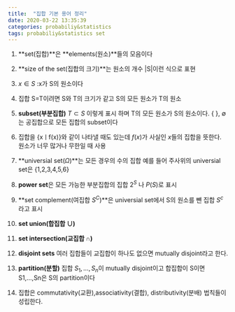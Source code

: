 ```yaml
---
title:  "집합 기본 용어 정리"
date: 2020-03-22 13:35:39
categories: probabiliy&statistics
tags: probabiliy&statistics set
---
```




1. **set(집합)**은 **elements(원소)**들의 모음이다

2. **size of the set(집합의 크기)**는 원소의 개수
|S|이런 식으로 표현

3. $x\in S$ :x가 S의 원소이다

4. 집합 S=T이려면 S와 T의 크기가 같고 S의 모든 원소가 T의 원소

5. **subset(부분집합)** $T\subset S$ 이렇게 표시 하며 T의 모든 원소가 S의 원소이다. { }, $\emptyset$ 는 공집합으로 모든 집합의 subset이다

6. 집합을 {xㅣf(x)}와 같이 나타낼 때도 있는데 $f(x)$가 사실인 $x$들의 집합을 뜻한다. 원소가 너무 많거나 무한일 때 사용

7. **universial set($\Omega$)**는 모든 경우의 수의 집합
예를 들어 주사위의 universial set은 {1,2,3,4,5,6}

8. **power set**은 모든 가능한 부분집합의 집합 $2^S$ 나 $P(S)$로 표시

9. **set complement(여집합 $S^C$)**은 universial set에서 S의 원소를 뺀 집합 $S^c$라고 표시

10. **set union(합집합 $\cup$)**

11. **set intersection(교집합 $\cap$)**

12. **disjoint sets** 여러 집합들이 교집합이 하나도 없으면 mutually disjoint라고 한다. 

13. **partition(분할)** 집합 $S_1,\ldots,S_n$이 mutually disjoint이고 합집합이 S이면 S1,...,Sn은 S의 partition이다

14. 집합은 commutativity(교환),associativity(결합), distributivity(분배) 법칙들이 성립한다.